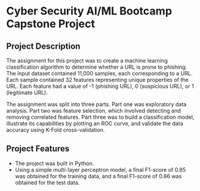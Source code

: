 # Cyber Security AI/ML Bootcamp Capstone Project

## Project Description

The assignment for this project was to create a machine learning classification algorithm to determine whether a URL is prone to phishing. The input dataset contained 11,000 samples, each corresponding to a URL. Each sample contained 32 features representing unique properties of the URL. Each feature had a value of -1 (phishing URL), 0 (suspicious URL), or 1 (legitimate URL).

The assignment was split into three parts. Part one was exploratory data analysis. Part two was feature selection, which involved detecting and removing correlated features. Part three was to build a classification model, illustrate its capabilities by plotting an ROC curve, and validate the data accuracy using K-Fold cross-validation. 

## Project Features

* The project was built in Python.
* Using a simple multi-layer perceptron model, a final F1-score of 0.85 was obtained for the training data, and a final F1-score of 0.86 was obtained for the test data.